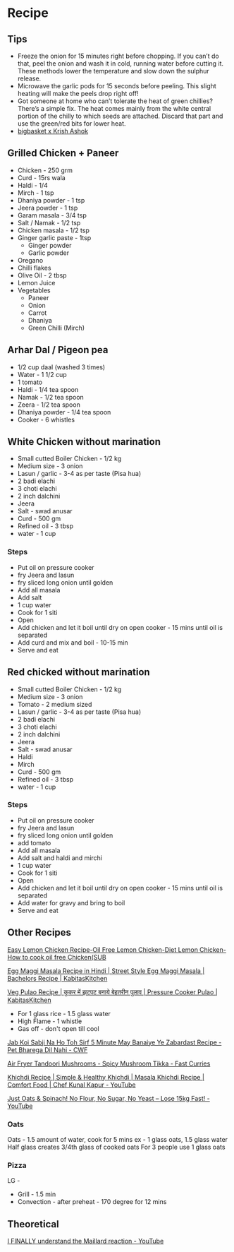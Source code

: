 # Recipe

## Tips

- Freeze the onion for 15 minutes right before chopping. If you can’t do that, peel the onion and wash it in cold, running water before cutting it. These methods lower the temperature and slow down the sulphur release.
- Microwave the garlic pods for 15 seconds before peeling. This slight heating will make the peels drop right off!
- Got someone at home who can’t tolerate the heat of green chillies? There’s a simple fix. The heat comes mainly from the white central portion of the chilly to which seeds are attached. Discard that part and use the green/red bits for lower heat.
- [bigbasket x Krish Ashok](https://www.youtube.com/playlist?list=PLPFudOAVW-hZg1409NYzii0nCvlAMHg3Z)

## Grilled Chicken + Paneer

- Chicken - 250 grm
- Curd - 15rs wala
- Haldi - 1/4
- Mirch - 1 tsp
- Dhaniya powder - 1 tsp
- Jeera powder - 1 tsp
- Garam masala - 3/4 tsp
- Salt / Namak - 1/2 tsp
- Chicken masala - 1/2 tsp
- Ginger garlic paste - 1tsp
    - Ginger powder
    - Garlic powder
- Oregano
- Chilli flakes
- Olive Oil - 2 tbsp
- Lemon Juice
- Vegetables
    - Paneer
    - Onion
    - Carrot
    - Dhaniya
    - Green Chilli (Mirch)

## Arhar Dal / Pigeon pea

- 1/2 cup daal (washed 3 times)
- Water - 1 1/2 cup
- 1 tomato
- Haldi - 1/4 tea spoon
- Namak - 1/2 tea spoon
- Zeera - 1/2 tea spoon
- Dhaniya powder - 1/4 tea spoon
- Cooker - 6 whistles

## White Chicken without marination

- Small cutted Boiler Chicken - 1/2 kg
- Medium size - 3 onion
- Lasun / garlic - 3-4 as per taste (Pisa hua)
- 2 badi elachi
- 3 choti elachi
- 2 inch dalchini
- Jeera
- Salt - swad anusar
- Curd - 500 gm
- Refined oil - 3 tbsp
- water - 1 cup

### Steps

- Put oil on pressure cooker
- fry Jeera and lasun
- fry sliced long onion until golden
- Add all masala
- Add salt
- 1 cup water
- Cook for 1 siti
- Open
- Add chicken and let it boil until dry on open cooker - 15 mins until oil is separated
- Add curd and mix and boil - 10-15 min
- Serve and eat

## Red chicked without marination

- Small cutted Boiler Chicken - 1/2 kg
- Medium size - 3 onion
- Tomato - 2 medium sized
- Lasun / garlic - 3-4 as per taste (Pisa hua)
- 2 badi elachi
- 3 choti elachi
- 2 inch dalchini
- Jeera
- Salt - swad anusar
- Haldi
- Mirch
- Curd - 500 gm
- Refined oil - 3 tbsp
- water - 1 cup

### Steps

- Put oil on pressure cooker
- fry Jeera and lasun
- fry sliced long onion until golden
- add tomato
- Add all masala
- Add salt and haldi and mirchi
- 1 cup water
- Cook for 1 siti
- Open
- Add chicken and let it boil until dry on open cooker - 15 mins until oil is separated
- Add water for gravy and bring to boil
- Serve and eat

## Other Recipes

[Easy Lemon Chicken Recipe-Oil Free Lemon Chicken-Diet Lemon Chicken-How to cook oil free Chicken(SUB](https://www.youtube.com/watch?v=MXhYPZ9KQT4)

[Egg Maggi Masala Recipe in Hindi | Street Style Egg Maggi Masala | Bachelors Recipe | KabitasKitchen](https://www.youtube.com/watch?v=6xqsC9pOa3M)

[Veg Pulao Recipe | कुकर में झटपट बनाये बेहतरीन पुलाव | Pressure Cooker Pulao | KabitasKitchen](https://www.youtube.com/watch?v=qFE9madv0RY)

- For 1 glass rice - 1.5 glass water
- High Flame - 1 whistle
- Gas off - don't open till cool

[Jab Koi Sabji Na Ho Toh Sirf 5 Minute May Banaiye Ye Zabardast Recipe - Pet Bharega Dil Nahi - CWF](https://www.youtube.com/watch?v=2Ln3b37gJlE)

[Air Fryer Tandoori Mushrooms - Spicy Mushroom Tikka - Fast Curries](https://fastcurries.com/2019/07/11/air-fryer-spicy-tandoori-mushrooms/)

[Khichdi Recipe | Simple & Healthy Khichdi | Masala Khichdi Recipe | Comfort Food | Chef Kunal Kapur - YouTube](https://www.youtube.com/watch?v=TvTMsUeC-z4&ab_channel=KunalKapur)

[Just Oats & Spinach! No Flour, No Sugar, No Yeast – Lose 15kg Fast! - YouTube](https://www.youtube.com/watch?v=A_gUfK4Y_qA&ab_channel=Nourish%26Savor)

### Oats

Oats - 1.5 amount of water, cook for 5 mins
ex - 1 glass oats, 1.5 glass water
Half glass creates 3/4th glass of cooked oats
For 3 people use 1 glass oats

### Pizza

LG -

- Grill - 1.5 min
- Convection - after preheat - 170 degree for 12 mins

## Theoretical

[I FINALLY understand the Maillard reaction - YouTube](https://www.youtube.com/watch?v=5lKzZc_OO7U&ab_channel=MinuteFood)
